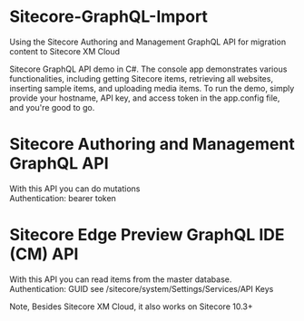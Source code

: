 # Sitecore-GraphQL-Import
Using the Sitecore Authoring and Management GraphQL API for migration content to Sitecore XM Cloud

Sitecore GraphQL API demo in C#. The console app demonstrates various functionalities, including getting Sitecore items, retrieving all websites, inserting sample items, and uploading media items. To run the demo, simply provide your hostname, API key, and access token in the app.config file, and you're good to go.

# Sitecore Authoring and Management GraphQL API
With this API you can do mutations<br/>
Authentication: bearer token

# Sitecore Edge Preview GraphQL IDE (CM) API
With this API you can read items from the master database.<br/>
Authentication: GUID see /sitecore/system/Settings/Services/API Keys 


Note, Besides Sitecore XM Cloud, it also works on Sitecore 10.3+
